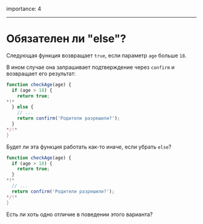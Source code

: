 importance: 4

---

# Обязателен ли "else"?

Следующая функция возвращает `true`, если параметр `age` больше `18`.

В ином случае она запрашивает подтверждение через `confirm` и возвращает его результат:

```js
function checkAge(age) {
  if (age > 18) {
    return true;
*!*
  } else {
    // ...
    return confirm('Родители разрешили?');
  }
*/!*
}
```

Будет ли эта функция работать как-то иначе, если убрать `else`?

```js
function checkAge(age) {
  if (age > 18) {
    return true;
  }
*!*
  // ...
  return confirm('Родители разрешили?');
*/!*
}
```

Есть ли хоть одно отличие в поведении этого варианта?
